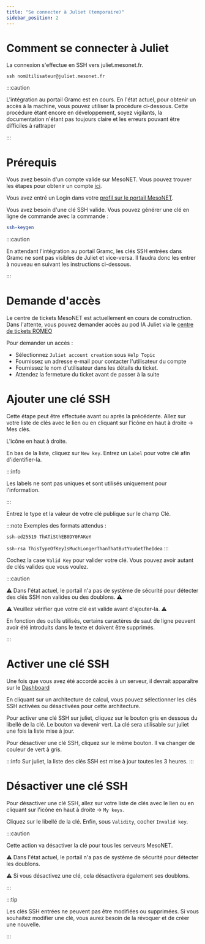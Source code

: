 ```yaml
---
title: "Se connecter à Juliet (temporaire)"
sidebar_position: 2
---
```


# Comment se connecter à Juliet

La connexion s'effectue en SSH vers juliet.mesonet.fr.

` ssh nomUtilisateur@juliet.mesonet.fr `


:::caution

L'intégration au portail Gramc est en cours. En l'état actuel, pour obtenir un accès à la machine, vous pouvez utiliser la procédure ci-dessous.
 Cette procédure étant encore en développement, soyez vigilants, la documentation n'étant pas toujours claire et les erreurs pouvant être difficiles à rattraper

:::

# Prérequis

Vous avez besoin d'un compte valide sur MesoNET. Vous pouvez trouver les étapes pour obtenir un compte [ici](https://www.mesonet.fr/documentation/user-documentation/acces/portail).

Vous avez entré un Login dans votre [profil sur le portail MesoNET](https://www.mesonet.fr/portal/profile).

Vous avez besoin d'une clé SSH valide. Vous pouvez générer une clé en ligne de commande avec la commande :

```sh 
ssh-keygen 
```

:::caution

En attendant l'intégration au portail Gramc, les clés SSH entrées dans Gramc ne sont pas visibles de Juliet et vice-versa. 
Il faudra donc les entrer à nouveau en suivant les instructions ci-dessous.

:::

# Demande d'accès

Le centre de tickets MesoNET est actuellement en cours de construction. Dans l'attente, vous pouvez demander accès au pod IA Juliet via le [centre de tickets ROMEO](https://romeo.univ-reims.fr/ticket/open.php)

Pour demander un accès :

- Sélectionnez `Juliet account creation` sous `Help Topic`
- Fournissez un adresse e-mail pour contacter l'utilisateur du compte
- Fournissez le nom d'utilisateur dans les détails du ticket.
- Attendez la fermeture du ticket avant de passer à la suite

# Ajouter une clé SSH

Cette étape peut être effectuée avant ou après la précédente.
Allez sur votre liste de clés avec le lien ou en cliquant sur l'icône en haut à droite -> Mes clés.

L'icône en haut à droite.

En bas de la liste, cliquez sur `New key`.
Entrez un `Label` pour votre clé afin d'identifier-la.

:::info

Les labels ne sont pas uniques et sont utilisés uniquement pour l'information.

:::

Entrez le type et la valeur de votre clé publique sur le champ Clé.

:::note
Exemples des formats attendus :

`ssh-ed25519 ThATiSthEB0DY0FAKeY`

`ssh-rsa ThisTypeOfKeyIsMuchLongerThanThatButYouGetTheIdea`
:::

Cochez la case `Valid Key` pour valider votre clé. Vous pouvez avoir autant de clés valides que vous voulez.

:::caution

⚠ Dans l'état actuel, le portail n'a pas de système de sécurité pour détecter des clés SSH non valides ou des doublons. ⚠

⚠ Veuillez vérifier que votre clé est valide avant d'ajouter-la. ⚠

En fonction des outils utilisés, certains caractères de saut de ligne peuvent avoir été introduits dans le texte et doivent être supprimés.

:::
# Activer une clé SSH

Une fois que vous avez été accordé accès à un serveur, il devrait apparaître sur le [Dashboard](https://www.mesonet.fr/portal/dashboard)

En cliquant sur un architecture de calcul, vous pouvez sélectionner les clés SSH activées ou désactivées pour cette architecture.

Pour activer une clé SSH sur juliet, cliquez sur le bouton gris en dessous du libellé de la clé. Le bouton va devenir vert. La clé sera utilisable sur juliet une fois la liste mise à jour.

Pour désactiver une clé SSH, cliquez sur le même bouton. Il va changer de couleur de vert à gris.

:::info
Sur juliet, la liste des clés SSH est mise à jour toutes les 3 heures.
:::

# Désactiver une clé SSH

Pour désactiver une clé SSH, allez sur votre liste de clés avec le lien
ou en cliquant sur l'icône en haut à droite -> `My keys`.

Cliquez sur le libellé de la clé. Enfin, sous `Validity`, cocher `Invalid key`.

:::caution

Cette action va désactiver la clé pour tous les serveurs MesoNET.

⚠ Dans l'état actuel, le portail n'a pas de système de sécurité pour détecter les doublons.

⚠ Si vous désactivez une clé, cela désactivera également ses doublons.

:::

:::tip

Les clés SSH entrées ne peuvent pas être modifiées ou supprimées. Si vous souhaitez modifier une clé, vous aurez besoin de la révoquer et de créer une nouvelle.

:::




